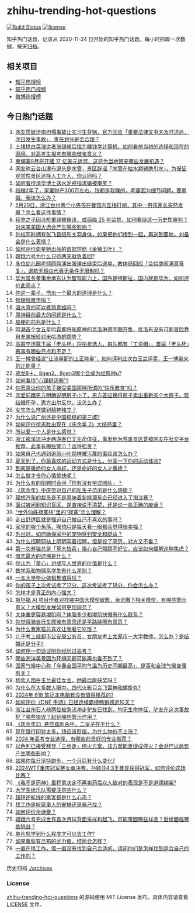# zhihu-trending-hot-questions

[![Build Status](https://github.com/justjavac/zhihu-trending-hot-questions/workflows/ci/badge.svg?branch=master)](https://github.com/justjavac/zhihu-trending-hot-questions/actions)
[![license](https://img.shields.io/github/license/justjavac/zhihu-trending-hot-questions)](https://github.com/justjavac/zhihu-trending-hot-questions/blob/master/LICENSE)

知乎热门话题，记录从 2020-11-24
日开始的知乎热门话题。每小时抓取一次数据，按天[归档](./archives)。

## 相关项目

- [知乎热搜榜](https://github.com/justjavac/zhihu-trending-top-search)
- [知乎热门视频](https://github.com/justjavac/zhihu-trending-hot-video)
- [微博热搜榜](https://github.com/justjavac/weibo-trending-hot-search)

## 今日热门话题

<!-- BEGIN -->
<!-- 最后更新时间 Wed Jun 05 2024 07:12:47 GMT+0800 (China Standard Time) -->

1. [网友质疑济南坍塌事故让实习生背锅，官方回应「重要法律文书未及时送达，次日发生事故」，责任划分是否合理？](https://www.zhihu.com/question/658037282)
1. [土猪拱白菜演讲者张锡峰后悔为赚钱学计算机，如何看他当初的选择和现在的困境，对高考生报考有哪些借鉴意义？](https://www.zhihu.com/question/658012177)
1. [柬埔寨8月将开建 17 亿美元运河，这将为当地带来哪些发展机遇？](https://www.zhihu.com/question/657754520)
1. [网友称云台山瀑布源头是水管，景区辟谣「水管在枯水期辅助引水」，为保证观赏性景区选择人工介入，你认同吗？](https://www.zhihu.com/question/658045795)
1. [如何看待清华博士送水泥戒指求婚被嘲笑？](https://www.zhihu.com/question/658034220)
1. [结婚2年了，家里财产300万左右，钱都是我赚的，老婆因为细节问题，要离婚，我该怎么办？](https://www.zhihu.com/question/657981243)
1. [5月29日，浙江台州两个小男孩在餐馆内互相打闹，其中一男孩家长突然发飙？怎么看这件事情？](https://www.zhihu.com/question/657654086)
1. [拜登之子因涉枪重罪被审讯，或面临 25 年监禁，如何看待这一历史性审判？对未来美国大选会产生哪些影响？](https://www.zhihu.com/question/658042016)
1. [孙权同时拥有张飞首级和关羽身体，如果把他们接到一起，再送到蜀地，刘备会是什么表情？](https://www.zhihu.com/question/655708092)
1. [如何评价周星驰出品的首部短剧《金猪玉叶》？](https://www.zhihu.com/question/657997522)
1. [嫦娥六号为什么只待两天就急着回?](https://www.zhihu.com/question/658035054)
1. [多位幼儿园老师网购演出服演出结束后退单，教体局回应「会给商家满意答复」，退款无理由代表无条件无限制吗？](https://www.zhihu.com/question/658054402)
1. [华为常务董事余承东认为智驾能力上，国外是特斯拉，国内就是华为，如何评价此观点？](https://www.zhihu.com/question/657958332)
1. [你这一辈子，悟出一个最大的道理是什么？](https://www.zhihu.com/question/594514025)
1. [物理很难学吗？](https://www.zhihu.com/question/657781495)
1. [温水真的可以煮熟青蛙吗？](https://www.zhihu.com/question/655343440)
1. [原神目前最大的问题是什么？](https://www.zhihu.com/question/655077054)
1. [脑梗的前兆是什么？](https://www.zhihu.com/question/512115942)
1. [鸣潮首个女五星吟霖即将和原神的克洛琳德同期开售，库洛有没有可能冒险靠自充来扭转对米哈游的颓势？](https://www.zhihu.com/question/658076129)
1. [高振宁透露下届「老头杯」将拍卖选人，每队都有「工资帽」，首届「老头杯」赛事有哪些亮点和不足？](https://www.zhihu.com/question/657977386)
1. [王一博曾经说“让流量配的上正能量”，如何评判此次白玉兰评奖，王一博带来的正能量？](https://www.zhihu.com/question/657977331)
1. [骁龙8＋、8gen2、8gen3哪个会成为经典神u?](https://www.zhihu.com/question/652792865)
1. [如何看待“心理舒适圈”?](https://www.zhihu.com/question/657802472)
1. [你愿意让你的孩子接受美国那种所谓的“快乐教育”吗？](https://www.zhihu.com/question/657776730)
1. [恋爱前跟男方明确说明房子小了，男方答应换将房子卖出重新买个大房子。现结婚怀孕，男方出尔反尔，该怎么办？](https://www.zhihu.com/question/657925618)
1. [女生怎么样做到精神独立？](https://www.zhihu.com/question/22395343)
1. [为什么说广州还是中国稳稳的第三城?](https://www.zhihu.com/question/271370886)
1. [如何评价徐志胜出现在《庆余年 2》大结局里？](https://www.zhihu.com/question/657738181)
1. [所以爱一个人是什么感觉？](https://www.zhihu.com/question/621011242)
1. [浙江被溪流冲走两游客已无生命体征，事发地为荒废景区曾被网友在社交平台推荐，此事有哪些警示？谁将担责？](https://www.zhihu.com/question/658030953)
1. [如果自己也遇到追风小叶那样被污蔑的事应该怎么办？](https://www.zhihu.com/question/657838086)
1. [夏天到了，你最喜欢的运动方式是什么，分享一下你的运动体验?](https://www.zhihu.com/question/656716675)
1. [到底是撒娇的女人命好，还是命好的女人才撒娇？](https://www.zhihu.com/question/657315674)
1. [怎么做才令你心情愉快呢？](https://www.zhihu.com/question/429006459)
1. [为什么有的招聘时会问「你有没有带过团队」？](https://www.zhihu.com/question/657646240)
1. [《庆余年》中庆帝对自己的私生子范闲是什么感情？](https://www.zhihu.com/question/657660880)
1. [理想汽车的裁员是不是意味着新能源车企已经进入了淘汰赛？](https://www.zhihu.com/question/656474589)
1. [面试被问到知识盲区，是直接说不清楚，还是说一些正确的废话？](https://www.zhihu.com/question/651409290)
1. [“世外仙姝寂寞林”里的“寂寞”怎么理解？](https://www.zhihu.com/question/657971507)
1. [走出舒适区就是强迫自己做自己不喜欢的事吗？](https://www.zhihu.com/question/354223696)
1. [家里的哪个角落，哪怕只是每天看一眼都会觉得很幸福？](https://www.zhihu.com/question/653888957)
1. [外出时，如何确保家中的宠物感到安全和舒适？](https://www.zhihu.com/question/654579929)
1. [为什么招聘网站上明明写着招聘，但是投了简历，对方又不看？](https://www.zhihu.com/question/655951351)
1. [第一次养猫总是「草木皆兵」担心自己照顾不好它，应该如何缓解这种焦虑？](https://www.zhihu.com/question/656180262)
1. [暗恋最大的遗憾是什么？](https://www.zhihu.com/question/657774450)
1. [你认为「童心」对成年人世界的价值是什么？](https://www.zhihu.com/question/657787262)
1. [数学系和物理系学生有什么差别？](https://www.zhihu.com/question/24127370)
1. [一本大学毕业做销售值得吗？](https://www.zhihu.com/question/411211585)
1. [你的孩子上次考试考了17分，这次考试考了18分，你会怎么办？](https://www.zhihu.com/question/657588079)
1. [怎样才是真正的内心强大？](https://www.zhihu.com/question/657893533)
1. [斯坦福 AI 项目作者对抄袭中国大模型致歉，承诺撤下相关模型，有哪些警示意义？大模型发展如何更加规范？](https://www.zhihu.com/question/658051988)
1. [大体重更容易增肌吗？体脂多少和增肌快慢有什么联系？](https://www.zhihu.com/question/656320223)
1. [你觉得骑自行车爬坡有意思还是平路绕圈有意思？](https://www.zhihu.com/question/657445715)
1. [为什么我家猫总喜欢让我看它吃饭？](https://www.zhihu.com/question/306822339)
1. [儿子考上成都市公安局公务员，女朋友考上太原市一大学教师，怎么办？是结婚还是分手?](https://www.zhihu.com/question/655128362)
1. [如何用一句话证明你经历过高考？](https://www.zhihu.com/question/655709993)
1. [哪些海洋美景因为环境问题可能再也看不到了？](https://www.zhihu.com/question/657557264)
1. [国家气候中心称「今春全国平均气温为历史同期最高」，是否和全球气候变暖有关？](https://www.zhihu.com/question/657991884)
1. [杨紫入围白玉兰最佳女主，她最后能获奖吗？](https://www.zhihu.com/question/657898901)
1. [为什么在大多数人眼中，四代火影只会飞雷神和螺旋丸?](https://www.zhihu.com/question/469194286)
1. [2024年 618 笔记本电脑有没有值得推荐的?](https://www.zhihu.com/question/657961840)
1. [如何评价《DNF 手游》已经连续霸榜畅销榜近10天？](https://www.zhihu.com/question/657636976)
1. [浙江台州石人峡两位被急流冲走驴友已找到，均无生命体征，驴友在这次事故犯了哪些错误？起到哪些警示作用？](https://www.zhihu.com/question/657965756)
1. [《庆余年2》悬空庙刺杀中，二皇子在干什么？](https://www.zhihu.com/question/657851855)
1. [现在银行印钞太多，钱应该贬值，为什么物价不上涨？](https://www.zhihu.com/question/657462534)
1. [2024 年高考专业选择，有哪些前景好的专业推荐？](https://www.zhihu.com/question/656737879)
1. [以色列已接受拜登「三步走」停火方案，该方案能否促成停火？会对巴以局势产生哪些影响？](https://www.zhihu.com/question/658041408)
1. [如果你每日坚持跑步，一个月后有什么变化?](https://www.zhihu.com/question/657569426)
1. [2024WTT重庆冠军赛女单决赛，孙颖莎4:3王曼昱获得冠军，如何评价这场比赛？](https://www.zhihu.com/question/658003603)
1. [《我不是药神》里程勇决定不再卖药后众人敌对的表现是不是道德绑架?](https://www.zhihu.com/question/284465622)
1. [大学生组乐队需要注意些什么？](https://www.zhihu.com/question/304882766)
1. [超短途航线的乘客都是什么心态？](https://www.zhihu.com/question/630024375)
1. [找工作是听家里人的安排还是自己找？](https://www.zhihu.com/question/656907753)
1. [如何评价佘诗曼？](https://www.zhihu.com/question/431496421)
1. [嫦娥六号完成世界首次月球背面采样和起飞，可能带回哪些样品？后续面临哪些挑战？](https://www.zhihu.com/question/658031142)
1. [单片机学到什么程度才可以去工作?](https://www.zhihu.com/question/639955150)
1. [如果曹髦有吕布的武力值，结局会怎样？](https://www.zhihu.com/question/534223922)
1. [一直在换工作，但一直没有找到自己合适的，请问你们是怎样找到适合自己的工作的？](https://www.zhihu.com/question/657024405)

<!-- END -->

历史归档 [./archives](./archives)

### License

[zhihu-trending-hot-questions](https://github.com/justjavac/zhihu-trending-hot-questions)
的源码使用 MIT License 发布。具体内容请查看 [LICENSE](./LICENSE) 文件。
